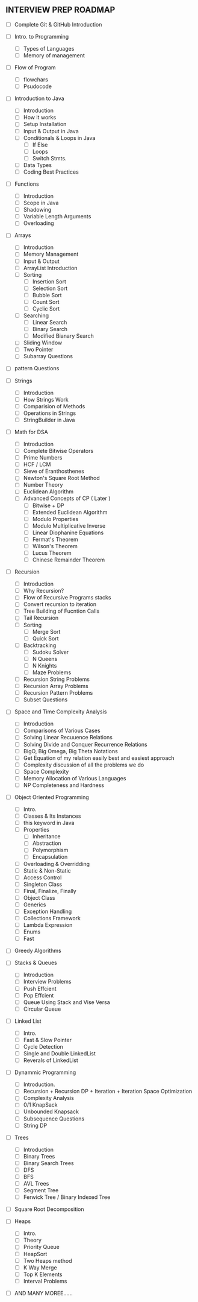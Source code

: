 ## INTERVIEW PREP ROADMAP 

- [ ] Complete Git & GitHub Introduction
- [ ] Intro. to Programming
  - [ ] Types of Languages
  - [ ] Memory of management
- [ ] Flow of Program
  - [ ] flowchars
  - [ ] Psudocode
- [ ] Introduction to Java
  - [ ] Introduction
  - [ ] How it works
  - [ ] Setup Installation
  - [ ] Input & Output in Java
  - [ ] Conditionals & Loops in Java
      - [ ] If Else
      - [ ] Loops 
      - [ ] Switch Stmts.
  - [ ] Data Types
  - [ ] Coding Best Practices

- [ ] Functions
    - [ ] Introduction
    - [ ] Scope in Java
    - [ ] Shadowing
    - [ ] Variable Length Arguments
    - [ ] Overloading

- [ ] Arrays
    - [ ] Introduction
    - [ ] Memory Management
    - [ ] Input & Output
    - [ ] ArrayList Introduction
    - [ ] Sorting
        - [ ] Insertion Sort
        - [ ] Selection Sort
        - [ ] Bubble Sort
        - [ ] Count Sort
        - [ ] Cyclic Sort
    - [ ] Searching
        - [ ] Linear Search
        - [ ] Binary Search
        - [ ] Modified Bianary Search
    - [ ] Sliding Window
    - [ ] Two Pointer
    - [ ] Subarray Questions
    
- [ ] pattern Questions
- [ ] Strings
    - [ ] Introduction
    - [ ] How Strings Work
    - [ ] Comparision of Methods
    - [ ] Operations in Strings
    - [ ] StringBuilder in Java
    
- [ ] Math for DSA
    - [ ] Introduction
    - [ ] Complete Bitwise Operators
    - [ ] Prime Numbers
    - [ ] HCF / LCM
    - [ ] Sieve of Eranthosthenes
    - [ ] Newton's Square Root Method 
    - [ ] Number Theory
    - [ ] Euclidean Algorithm
    - [ ] Advanced Concepts of CP ( Later )
        - [ ] Bitwise + DP
        - [ ] Extended Euclidean Algorithm
        - [ ] Modulo Properties
        - [ ] Modulo Multiplicative Inverse
        - [ ] Linear Diophanine Equations
        - [ ] Fermat's Theorem
        - [ ] Wilson's Theorem
        - [ ] Lucus Theorem
        - [ ] Chinese Remainder Theorem
- [ ] Recursion
    - [ ] Introduction
    - [ ] Why Recursion?
    - [ ] Flow of Recursive Programs stacks
    - [ ] Convert recursion to iteration
    - [ ] Tree Building of Fucntion Calls
    - [ ] Tail Recursion
    - [ ] Sorting
        - [ ] Merge Sort
        - [ ] Quick Sort
    - [ ] Backtracking
        - [ ] Sudoku Solver
        - [ ] N Queens
        - [ ] N Knights
        - [ ] Maze Problems
    - [ ] Recursion String Problems
    - [ ] Recursion Array Problems
    - [ ] Recursion Pattern Problems
    - [ ] Subset Questions
    
- [ ] Space and Time Complexity Analysis
    - [ ] Introduction
    - [ ] Comparisons of Various Cases
    - [ ] Solving Linear Recuuence Relations
    - [ ] Solving Divide and Conquer Recurrence Relations
    - [ ] BigO, Big Omega, Big Theta Notations
    - [ ] Get Equation of my relation easily best and easiest approach
    - [ ] Complexity discussion of all the problems we do
    - [ ] Space Complexity
    - [ ] Memory Allocation of Various Languages
    - [ ] NP Completeness and Hardness
    
- [ ] Object Oriented Programming
    - [ ] Intro.
    - [ ] Classes & Its Instances
    - [ ] this keyword in Java
    - [ ] Properties
        - [ ] Inheritance
        - [ ] Abstraction
        - [ ] Polymorphism
        - [ ] Encapsulation
    - [ ] Overloading & Overridding
    - [ ] Static & Non-Static
    - [ ] Access Control
    - [ ] Singleton Class
    - [ ] Final, Finalize, Finally
    - [ ] Object Class
    - [ ] Generics
    - [ ] Exception Handling
    - [ ] Collections Framework
    - [ ] Lambda Expression
    - [ ] Enums
    - [ ] Fast
    
- [ ] Greedy Algorithms
- [ ] Stacks & Queues
    - [ ] Introduction
    - [ ] Interview Problems
    - [ ] Push Effcient
    - [ ] Pop Effcient
    - [ ] Queue Using Stack and Vise Versa
    - [ ] Circular Queue
    
- [ ] Linked List
    - [ ] Intro.
    - [ ] Fast & Slow Pointer
    - [ ] Cycle Detection
    - [ ] Single and Double LinkedList
    - [ ] Reverals of LinkedList
    
- [ ] Dynammic Programming
    - [ ] Introduction.
    - [ ] Recursion + Recursion DP + Iteration + Iteration Space Optimization
    - [ ] Complexity Analysis
    - [ ] 0/1 KnapSack
    - [ ] Unbounded Knapsack 
    - [ ] Subsequence Questions
    - [ ] String DP
    
- [ ] Trees
    - [ ] Introduction
    - [ ] Binary Trees
    - [ ] Binary Search Trees
    - [ ] DFS 
    - [ ] BFS
    - [ ] AVL Trees
    - [ ] Segment Tree
    - [ ] Ferwick Tree / Binary Indexed Tree
- [ ] Square Root Decomposition
- [ ] Heaps
    - [ ] Intro.
    - [ ] Theory
    - [ ] Priority Queue
    - [ ] HeapSort
    - [ ] Two Heaps method
    - [ ] K Way Merge
    - [ ] Top K Elements
    - [ ] Interval Problems

- [ ] AND MANY MOREE......

    
    

    
    
